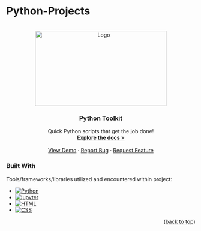 # Python-Projects


<!--
*******QUICK COMMANDS*******
py -m venv <project folder name : project_env>
py -m venv venv-py-projects

. venv-py-projects/Scripts/activate
pip freeze > requirements.txt

pip install pandas
-->


<!-- PROJECT LOGO -->
<br />
<div align="center">
  <a href="https://github.com/WackyChomp/Python-Projects">
    <img src="https://img-c.udemycdn.com/course/750x422/2593518_856b.jpg" alt="Logo" width="350" height="200">
  </a>

  <h3 align="center" id='readme-top'>Python Toolkit</h3>

  <p align="center">
    Quick Python scripts that get the job done!
    <br />
    <a href="https://github.com/WackyChomp/Python-Projects"><strong>Explore the docs »</strong></a>
    <br />
    <br />
    <a href="https://github.com/WackyChomp/Python-Projects">View Demo</a>
    ·
    <a href="https://github.com/WackyChomp/Python-Projects/issues">Report Bug</a>
    ·
    <a href="https://github.com/WackyChomp/Python-Projects/issues">Request Feature</a>
  </p>
</div>



### Built With

Tools/frameworks/libraries utilized and encountered within project:

* [![Python][Python]][Python-url]
* [![jupyter][jupyter]][jupyter-url]
* [![HTML][HTML]][HTML-url]
* [![CSS][CSS]][CSS-url]

<p align="right">(<a href="#readme-top">back to top</a>)</p>







<!-- MARKDOWN LINKS & IMAGES -->
<!-- https://www.markdownguide.org/basic-syntax/#reference-style-links -->

[Python]: https://img.shields.io/badge/Python-14354C?style=for-the-badge&logo=python&logoColor=white
[Python-url]: https://www.python.org/

[jupyter]:https://img.shields.io/badge/Jupyter-20232A?style=for-the-badge&logo=jupyter&logoColor=orange
[jupyter-url]:https://jupyter.org/

[HTML]: https://img.shields.io/badge/HTML5-E34F26?style=for-the-badge&logo=html5&logoColor=white
[HTML-url]: https://en.wikipedia.org/wiki/HTML

[CSS]: https://img.shields.io/badge/CSS3-1572B6?style=for-the-badge&logo=css3&logoColor=white
[CSS-url]: https://en.wikipedia.org/wiki/CSS


<!-- 
* [![][]][]

[]:
[-url]:
-->

